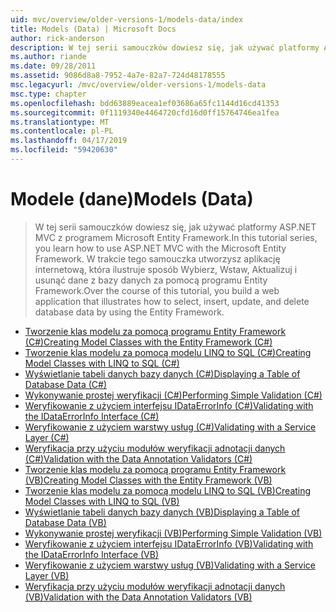 ```yaml
---
uid: mvc/overview/older-versions-1/models-data/index
title: Models (Data) | Microsoft Docs
author: rick-anderson
description: W tej serii samouczków dowiesz się, jak używać platformy ASP.NET MVC z programem Microsoft Entity Framework. W trakcie tego samouczka utworzysz aplikację sieci web...
ms.author: riande
ms.date: 09/28/2011
ms.assetid: 9086d8a8-7952-4a7e-82a7-724d48178555
msc.legacyurl: /mvc/overview/older-versions-1/models-data
msc.type: chapter
ms.openlocfilehash: bdd63889eacea1ef03686a65fc1144d16cd41353
ms.sourcegitcommit: 0f1119340e4464720cfd16d0ff15764746ea1fea
ms.translationtype: MT
ms.contentlocale: pl-PL
ms.lasthandoff: 04/17/2019
ms.locfileid: "59420630"
---
```

# <a name="models-data"></a><span data-ttu-id="58a03-104">Modele (dane)</span><span class="sxs-lookup"><span data-stu-id="58a03-104">Models (Data)</span></span>

> <span data-ttu-id="58a03-105">W tej serii samouczków dowiesz się, jak używać platformy ASP.NET MVC z programem Microsoft Entity Framework.</span><span class="sxs-lookup"><span data-stu-id="58a03-105">In this tutorial series, you learn how to use ASP.NET MVC with the Microsoft Entity Framework.</span></span> <span data-ttu-id="58a03-106">W trakcie tego samouczka utworzysz aplikację internetową, która ilustruje sposób Wybierz, Wstaw, Aktualizuj i usunąć dane z bazy danych za pomocą programu Entity Framework.</span><span class="sxs-lookup"><span data-stu-id="58a03-106">Over the course of this tutorial, you build a web application that illustrates how to select, insert, update, and delete database data by using the Entity Framework.</span></span>


- [<span data-ttu-id="58a03-107">Tworzenie klas modelu za pomocą programu Entity Framework (C#)</span><span class="sxs-lookup"><span data-stu-id="58a03-107">Creating Model Classes with the Entity Framework (C#)</span></span>](creating-model-classes-with-the-entity-framework-cs.md)
- [<span data-ttu-id="58a03-108">Tworzenie klas modelu za pomocą modelu LINQ to SQL (C#)</span><span class="sxs-lookup"><span data-stu-id="58a03-108">Creating Model Classes with LINQ to SQL (C#)</span></span>](creating-model-classes-with-linq-to-sql-cs.md)
- [<span data-ttu-id="58a03-109">Wyświetlanie tabeli danych bazy danych (C#)</span><span class="sxs-lookup"><span data-stu-id="58a03-109">Displaying a Table of Database Data (C#)</span></span>](displaying-a-table-of-database-data-cs.md)
- [<span data-ttu-id="58a03-110">Wykonywanie prostej weryfikacji (C#)</span><span class="sxs-lookup"><span data-stu-id="58a03-110">Performing Simple Validation (C#)</span></span>](performing-simple-validation-cs.md)
- [<span data-ttu-id="58a03-111">Weryfikowanie z użyciem interfejsu IDataErrorInfo (C#)</span><span class="sxs-lookup"><span data-stu-id="58a03-111">Validating with the IDataErrorInfo Interface (C#)</span></span>](validating-with-the-idataerrorinfo-interface-cs.md)
- [<span data-ttu-id="58a03-112">Weryfikowanie z użyciem warstwy usług (C#)</span><span class="sxs-lookup"><span data-stu-id="58a03-112">Validating with a Service Layer (C#)</span></span>](validating-with-a-service-layer-cs.md)
- [<span data-ttu-id="58a03-113">Weryfikacja przy użyciu modułów weryfikacji adnotacji danych (C#)</span><span class="sxs-lookup"><span data-stu-id="58a03-113">Validation with the Data Annotation Validators (C#)</span></span>](validation-with-the-data-annotation-validators-cs.md)
- [<span data-ttu-id="58a03-114">Tworzenie klas modelu za pomocą programu Entity Framework (VB)</span><span class="sxs-lookup"><span data-stu-id="58a03-114">Creating Model Classes with the Entity Framework (VB)</span></span>](creating-model-classes-with-the-entity-framework-vb.md)
- [<span data-ttu-id="58a03-115">Tworzenie klas modelu za pomocą modelu LINQ to SQL (VB)</span><span class="sxs-lookup"><span data-stu-id="58a03-115">Creating Model Classes with LINQ to SQL (VB)</span></span>](creating-model-classes-with-linq-to-sql-vb.md)
- [<span data-ttu-id="58a03-116">Wyświetlanie tabeli danych bazy danych (VB)</span><span class="sxs-lookup"><span data-stu-id="58a03-116">Displaying a Table of Database Data (VB)</span></span>](displaying-a-table-of-database-data-vb.md)
- [<span data-ttu-id="58a03-117">Wykonywanie prostej weryfikacji (VB)</span><span class="sxs-lookup"><span data-stu-id="58a03-117">Performing Simple Validation (VB)</span></span>](performing-simple-validation-vb.md)
- [<span data-ttu-id="58a03-118">Weryfikowanie z użyciem interfejsu IDataErrorInfo (VB)</span><span class="sxs-lookup"><span data-stu-id="58a03-118">Validating with the IDataErrorInfo Interface (VB)</span></span>](validating-with-the-idataerrorinfo-interface-vb.md)
- [<span data-ttu-id="58a03-119">Weryfikowanie z użyciem warstwy usług (VB)</span><span class="sxs-lookup"><span data-stu-id="58a03-119">Validating with a Service Layer (VB)</span></span>](validating-with-a-service-layer-vb.md)
- [<span data-ttu-id="58a03-120">Weryfikacja przy użyciu modułów weryfikacji adnotacji danych (VB)</span><span class="sxs-lookup"><span data-stu-id="58a03-120">Validation with the Data Annotation Validators (VB)</span></span>](validation-with-the-data-annotation-validators-vb.md)
